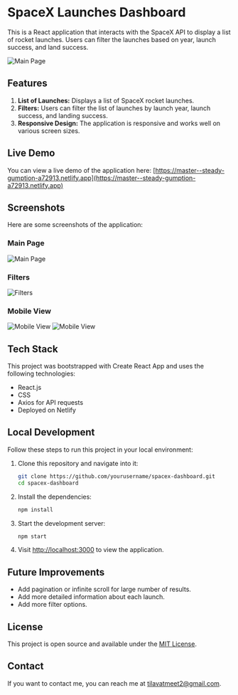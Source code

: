 # SpaceX Launches Dashboard

This is a React application that interacts with the SpaceX API to display a list of rocket launches. Users can filter the launches based on year, launch success, and land success.

![Main Page](https://github.com/meettilavat/spacex-launches/assets/38155303/14fb8388-d5de-483c-a0eb-a3026b53fd41)

## Features

1. **List of Launches:** Displays a list of SpaceX rocket launches.
2. **Filters:** Users can filter the list of launches by launch year, launch success, and landing success.
3. **Responsive Design:** The application is responsive and works well on various screen sizes.

## Live Demo

You can view a live demo of the application here: [https://master--steady-gumption-a72913.netlify.app](https://master--steady-gumption-a72913.netlify.app)

## Screenshots

Here are some screenshots of the application:

### Main Page

![Main Page](https://github.com/meettilavat/spacex-launches/assets/38155303/14fb8388-d5de-483c-a0eb-a3026b53fd41)

### Filters

![Filters](https://github.com/meettilavat/spacex-launches/assets/38155303/25291416-b6e7-482c-a0b8-c95e2b0aea97)

### Mobile View
![Mobile View](https://github.com/meettilavat/spacex-launches/assets/38155303/2c4e5a6c-684d-4eb0-bac6-5810a9491bd4)
![Mobile View](https://github.com/meettilavat/spacex-launches/assets/38155303/419f3e65-d32c-4b64-9376-9bb34b0a6f9a)

## Tech Stack

This project was bootstrapped with Create React App and uses the following technologies:

- React.js
- CSS
- Axios for API requests
- Deployed on Netlify

## Local Development

Follow these steps to run this project in your local environment:

1. Clone this repository and navigate into it:

    ```bash
    git clone https://github.com/yourusername/spacex-dashboard.git
    cd spacex-dashboard
    ```

2. Install the dependencies:

    ```bash
    npm install
    ```

3. Start the development server:

    ```bash
    npm start
    ```

4. Visit [http://localhost:3000](http://localhost:3000) to view the application.

## Future Improvements

- Add pagination or infinite scroll for large number of results.
- Add more detailed information about each launch.
- Add more filter options.

## License

This project is open source and available under the [MIT License](LICENSE).

## Contact

If you want to contact me, you can reach me at <tilavatmeet2@gmail.com>.
